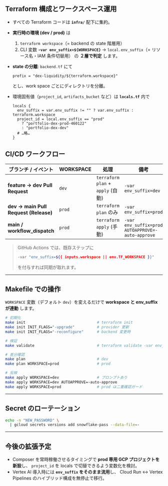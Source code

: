 ## Terraform 構成とワークスペース運用

- すべての Terraform コードは **`infra/`** 配下に集約。
- **実行時の環境 (dev / prod)** は
  1. `terraform workspace`（= backend の state 階層用）
  2. CLI 変数 **`-var env_suffix=${WORKSPACE}`** → `local.env_suffix`（= リソース名・IAM 条件切替用）
     の **２層で判定** します。
- **state の分離**: `backend.tf` にて

  ```hcl
  prefix = "dex-liquidity/${terraform.workspace}"
  ```

  とし、work space ごとにディレクトリを分離。

- 環境固有値（`project_id`, `artifacts_bucket` など）は **`locals.tf`** 内で

  ```hcl
  locals {
    env_suffix = var.env_suffix != "" ? var.env_suffix : terraform.workspace
    project_id = local.env_suffix == "prod"
      ? "portfolio-dex-prod-460122"
      : "portfolio-dex-dev"
    # …略…
  }
  ```

## CI/CD ワークフロー

| ブランチ / イベント                   | WORKSPACE | 処理                              | 備考                                             |
| ------------------------------------- | --------- | --------------------------------- | ------------------------------------------------ |
| **feature → dev Pull Request**        | `dev`     | `terraform plan` + `apply` (自動) | `-var env_suffix=dev`                            |
| **dev → main Pull Request (Release)** | `prod`    | `terraform plan` のみ             | `-var env_suffix=prod`                           |
| **main / workflow_dispatch**          | `prod`    | `terraform apply` (手動)          | `-var env_suffix=prod AUTOAPPROVE=-auto-approve` |

> GitHub Actions では、既存ステップに
>
> ```bash
> -var "env_suffix=${{ inputs.workspace || env.TF_WORKSPACE }}"
> ```
>
> を付与すれば同期が取れます。

---

## Makefile での操作

`WORKSPACE` 変数（デフォルト `dev`）を変えるだけで **workspace と env_suffix が連動** します。

```bash
# 初期化
make init                                # terraform init
make init INIT_FLAGS="-upgrade"          # provider 更新
make init INIT_FLAGS="-reconfigure"      # backend 変更時

# 検証
make validate                            # terraform validate -var env_suffix=dev

# 差分確認
make plan                                # dev
make plan WORKSPACE=prod                 # prod

# 反映
make apply WORKSPACE=dev                 # プロンプトあり
make apply WORKSPACE=dev AUTOAPPROVE=-auto-approve
make apply WORKSPACE=prod                # prod は二重確認ガード
```

---

## Secret のローテーション

```bash
echo -n "NEW_PASSWORD" \
  | gcloud secrets versions add snowflake-pass --data-file=-
```

---

## 今後の拡張予定

- Composer を常時稼働させるタイミングで **prod 専用 GCP プロジェクトを新設**し、
  `project_id` を locals で切替できるよう変数化を検討。
- Vertex AI 導入時には **`env_suffix` をそのまま流用**し、
  Cloud Run ↔︎ Vertex Pipelines のハイブリッド構成を無停止で移行。
